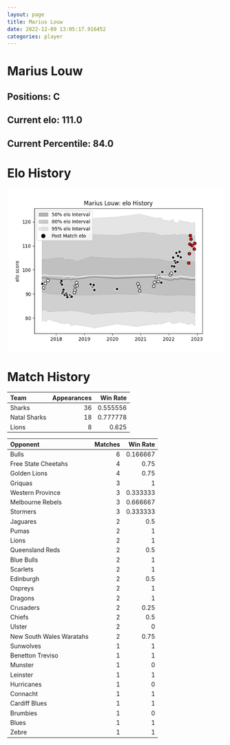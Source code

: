 ```yaml
---  
layout: page  
title: Marius Louw  
date: 2022-12-09 13:05:17.916452  
categories: player  
---
```

# Marius Louw

## Positions: C

## Current elo: 111.0

## Current Percentile: 84.0

# Elo History


![elo history](history_MariusLouw.png)
# Match History


| Team         |   Appearances |   Win Rate |
|:-------------|--------------:|-----------:|
| Sharks       |            36 |   0.555556 |
| Natal Sharks |            18 |   0.777778 |
| Lions        |             8 |   0.625    |

| Opponent                 |   Matches |   Win Rate |
|:-------------------------|----------:|-----------:|
| Bulls                    |         6 |   0.166667 |
| Free State Cheetahs      |         4 |   0.75     |
| Golden Lions             |         4 |   0.75     |
| Griquas                  |         3 |   1        |
| Western Province         |         3 |   0.333333 |
| Melbourne Rebels         |         3 |   0.666667 |
| Stormers                 |         3 |   0.333333 |
| Jaguares                 |         2 |   0.5      |
| Pumas                    |         2 |   1        |
| Lions                    |         2 |   1        |
| Queensland Reds          |         2 |   0.5      |
| Blue Bulls               |         2 |   1        |
| Scarlets                 |         2 |   1        |
| Edinburgh                |         2 |   0.5      |
| Ospreys                  |         2 |   1        |
| Dragons                  |         2 |   1        |
| Crusaders                |         2 |   0.25     |
| Chiefs                   |         2 |   0.5      |
| Ulster                   |         2 |   0        |
| New South Wales Waratahs |         2 |   0.75     |
| Sunwolves                |         1 |   1        |
| Benetton Treviso         |         1 |   1        |
| Munster                  |         1 |   0        |
| Leinster                 |         1 |   1        |
| Hurricanes               |         1 |   0        |
| Connacht                 |         1 |   1        |
| Cardiff Blues            |         1 |   1        |
| Brumbies                 |         1 |   0        |
| Blues                    |         1 |   1        |
| Zebre                    |         1 |   1        |